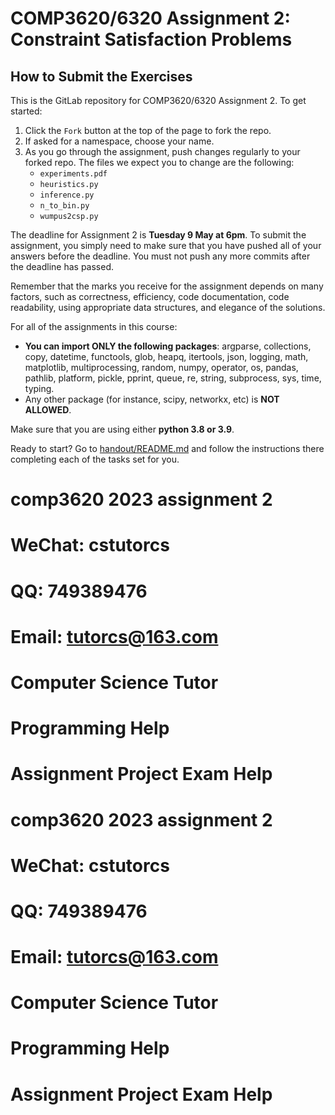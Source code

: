 # COMP3620/6320 Assignment 2: Constraint Satisfaction Problems

## How to Submit the Exercises

This is the GitLab repository for COMP3620/6320 Assignment 2. To get started:

1. Click the `Fork` button at the top of the page to fork the repo.
2. If asked for a namespace, choose your name.
3. As you go through the assignment, push changes regularly to your forked
   repo. The files we expect you to change are the following:
   - `experiments.pdf`
   - `heuristics.py`
   - `inference.py`
   - `n_to_bin.py`
   - `wumpus2csp.py`

The deadline for Assignment 2 is **Tuesday 9 May at 6pm**. To submit the
assignment, you simply need to make sure that you have pushed all of your
answers before the deadline. You must not push any more commits after the
deadline has passed.

Remember that the marks you receive for the assignment depends on many factors,
such as correctness, efficiency, code documentation, code readability, using
appropriate data structures, and elegance of the solutions.

For all of the assignments in this course:

- **You can import ONLY the following packages**: argparse, collections, copy, datetime,
  functools, glob, heapq, itertools, json, logging, math, matplotlib,
  multiprocessing, random, numpy, operator, os, pandas, pathlib, platform,
  pickle, pprint, queue, re, string, subprocess, sys, time, typing.
- Any other package (for instance, scipy, networkx, etc) is **NOT ALLOWED**.


Make sure that you are using either **python 3.8 or 3.9**.


Ready to start? Go to [handout/README.md](handout/README.md) and follow the
instructions there completing each of the tasks set for you.
# comp3620 2023 assignment 2
# WeChat: cstutorcs

# QQ: 749389476

# Email: tutorcs@163.com

# Computer Science Tutor

# Programming Help

# Assignment Project Exam Help
# comp3620 2023 assignment 2
# WeChat: cstutorcs

# QQ: 749389476

# Email: tutorcs@163.com

# Computer Science Tutor

# Programming Help

# Assignment Project Exam Help
